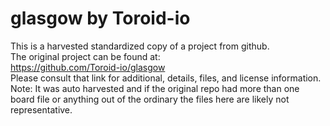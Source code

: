 
# glasgow by Toroid-io  
This is a harvested standardized copy of a project from github.  
The original project can be found at:  
https://github.com/Toroid-io/glasgow  
Please consult that link for additional, details, files, and license information.  
Note: It was auto harvested and if the original repo had more than one board file or anything out of the ordinary the files here are likely not representative.  
    